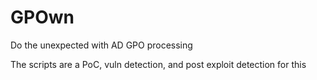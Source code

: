 # GPOwn
Do the unexpected with AD GPO processing 

The scripts are a PoC, vuln detection, and post exploit detection for this 
